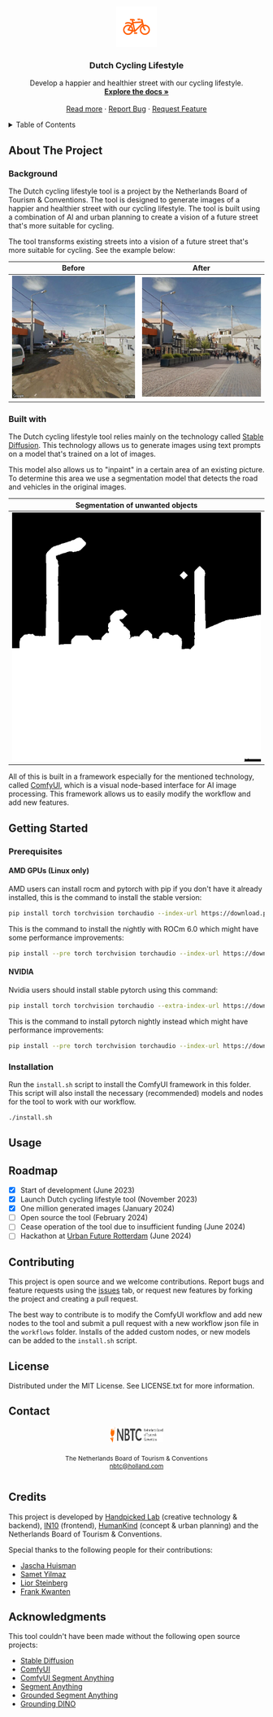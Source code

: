 <!-- PROJECT LOGO -->
<br />
<div align="center">
  <a href="https://github.com/dutchcyclinglifestyle/dutchcyclinglifestyle">
    <img src="assets/img/bike.png" alt="Logo" width="80" height="80">
  </a>

  <h3 align="center">Dutch Cycling Lifestyle</h3>

  <p align="center">
    Develop a happier and healthier street with our cycling lifestyle.
    <br />
    <a href="#getting-started"><strong>Explore the docs »</strong></a>
    <br />
    <br />
    <a href="https://www.holland.com/global/tourism/get-inspired/current/cycling-lifestyle.htm">Read more</a>
    ·
    <a href="https://github.com/dutchcyclinglifestyle/dutchcyclinglifestyle/issues">Report Bug</a>
    ·
    <a href="https://github.com/dutchcyclinglifestyle/dutchcyclinglifestyle/issues">Request Feature</a>
  </p>
</div>

<!-- TABLE OF CONTENTS -->
<details>
  <summary>Table of Contents</summary>
  <ol>
    <li>
      <a href="#about-the-project">About The Project</a>
      <ul>
        <li><a href="#background">Background</a></li>
        <li><a href="#built-with">Built With</a></li>
      </ul>
    </li>
    <li>
      <a href="#getting-started">Getting Started</a>
      <ul>
        <li><a href="#prerequisites">Prerequisites</a></li>
        <li><a href="#installation">Installation</a></li>
      </ul>
    </li>
    <li><a href="#usage">Usage</a></li>
    <li><a href="#roadmap">Roadmap</a></li>
    <li><a href="#contributing">Contributing</a></li>
    <li><a href="#license">License</a></li>
    <li><a href="#contact">Contact</a></li>
    <li><a href="#credits">Credits</a></li>
    <li><a href="#acknowledgments">Acknowledgments</a></li>
  </ol>
</details>

<!-- ABOUT THE PROJECT -->

## About The Project

### Background

The Dutch cycling lifestyle tool is a project by the Netherlands Board of Tourism & Conventions. The tool is designed to generate images of a happier and healthier street with our cycling lifestyle. The tool is built using a combination of AI and urban planning to create a vision of a future street that's more suitable for cycling.

The tool transforms existing streets into a vision of a future street that's more suitable for cycling. See the example below:

|              Before               |              After               |
| :-------------------------------: | :------------------------------: |
| ![](assets/img/street_before.png) | ![](assets/img/street_after.png) |

### Built with

The Dutch cycling lifestyle tool relies mainly on the technology called [Stable Diffusion](https://github.com/CompVis/stable-diffusion). This technology allows us to generate images using text prompts on a model that's trained on a lot of images.

This model also allows us to "inpaint" in a certain area of an existing picture. To determine this area we use a segmentation model that detects the road and vehicles in the original images.

|  Segmentation of unwanted objects  |
| :--------------------------------: |
| ![](assets/img/street_segment.png) |

All of this is built in a framework especially for the mentioned technology, called [ComfyUI](<[http://](https://github.com/comfyanonymous/ComfyUI)>), which is a visual node-based interface for AI image processing. This framework allows us to easily modify the workflow and add new features.

<!-- GETTING STARTED -->

## Getting Started

### Prerequisites

#### AMD GPUs (Linux only)

AMD users can install rocm and pytorch with pip if you don't have it already installed, this is the command to install the stable version:

```bash
pip install torch torchvision torchaudio --index-url https://download.pytorch.org/whl/rocm5.7
```

This is the command to install the nightly with ROCm 6.0 which might have some performance improvements:

```bash
pip install --pre torch torchvision torchaudio --index-url https://download.pytorch.org/whl/nightly/rocm6.0
```

#### NVIDIA

Nvidia users should install stable pytorch using this command:

```bash
pip install torch torchvision torchaudio --extra-index-url https://download.pytorch.org/whl/cu121
```

This is the command to install pytorch nightly instead which might have performance improvements:

```bash
pip install --pre torch torchvision torchaudio --index-url https://download.pytorch.org/whl/nightly/cu121
```

### Installation

Run the `install.sh` script to install the ComfyUI framework in this folder. This script will also install the necessary (recommended) models and nodes for the tool to work with our workflow.

```bash
./install.sh
```

## Usage

## Roadmap

- [x] Start of development (June 2023)
- [x] Launch Dutch cycling lifestyle tool (November 2023)
- [x] One million generated images (January 2024)
- [ ] Open source the tool (February 2024)
- [ ] Cease operation of the tool due to insufficient funding (June 2024)
- [ ] Hackathon at [Urban Future Rotterdam](https://urban-future.org/event/uf24-rotterdam-launch/uf24/) (June 2024)

## Contributing

This project is open source and we welcome contributions. Report bugs and feature requests using the [issues](https://github.com/dutchcyclinglifestyle/dutchcyclinglifestyle/issues) tab, or request new features by forking the project and creating a pull request.

The best way to contribute is to modify the ComfyUI workflow and add new nodes to the tool and submit a pull request with a new workflow json file in the `workflows` folder. Installs of the added custom nodes, or new models can be added to the `install.sh` script.

<!-- LICENSE -->

## License

Distributed under the MIT License. See LICENSE.txt for more information.

## Contact

<div 
  style="display: flex;flex-direction: column;align-items: center;font-size: 12px;text-align:center">
  <img src="assets/img/nbtc_logo_full.svg" alt="Logo" width="104" height="31" style="margin-bottom:12px">
  <p>
  The Netherlands Board of Tourism & Conventions
  <br>
  <a href="mailto:nbtc@holland.com">nbtc@holland.com</a>
  </p>
</div>

<!-- Credits -->

## Credits

This project is developed by [Handpicked Lab](https://www.handpickedagencies.com/lab) (creative technology & backend), [IN10](https://www.in10.nl/) (frontend), [HumanKind](https://www.humankind.city/) (concept & urban planning) and the Netherlands Board of Tourism & Conventions.

Special thanks to the following people for their contributions:

- [Jascha Huisman](https://www.linkedin.com/in/jaschahuisman/)
- [Samet Yilmaz](https://www.linkedin.com/in/samet-yilmaz/)
- [Lior Steinberg](https://www.linkedin.com/in/liorsteinberg/)
- [Frank Kwanten](https://www.linkedin.com/in/frank-kwanten-1239049/)

<!-- ACKNOWLEDGMENTS -->

## Acknowledgments

This tool couldn't have been made without the following open source projects:

- [Stable Diffusion](https://www.github.com/CompVis/stable-diffusion)
- [ComfyUI](https://www.github.com/comfyanonymous/ComfyUI)
- [ComfyUI Segment Anything](https://github.com/storyicon/comfyui_segment_anything.git)
- [Segment Anything](https://segment-anything.com/)
- [Grounded Segment Anything](https://github.com/IDEA-Research/Grounded-Segment-Anything)
- [Grounding DINO](https://github.com/IDEA-Research/GroundingDINO)

